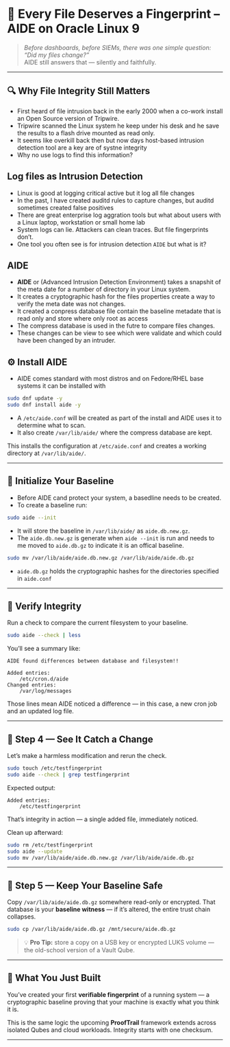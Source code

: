 # 🧱 Every File Deserves a Fingerprint – AIDE on Oracle Linux 9

> *Before dashboards, before SIEMs, there was one simple question:  
> “Did my files change?”*  
> AIDE still answers that — silently and faithfully.

---

## 🔍 Why File Integrity Still Matters
- First heard of file intrusion back in the early 2000 when a co-work install an Open Source version of Tripwire.
- Tripwire scanned the Linux system he keep under his desk and he save the results to a flash drive mounted as read only.
- It seems like overkill back then but now days host-based intrusion detection tool are a key are of systne integrity
- Why no use logs to find this information?

## Log files as Intrusion Detection 
- Linux is good at logging critical active but it log all file changes
- In the past, I have created auditd rules to capture changes, but auditd sometimes created false positives
- There are great enterprise log aggration tools but what about users with a Linux laptop, workstation or small home lab
- System logs can lie. Attackers can clean traces. But file fingerprints don’t.  
- One tool you often see is for intrusion detection `AIDE` but what is it?

## AIDE
- **AIDE** or (Advanced Intrusion Detection Environment) takes a snapshit of the meta date for a number of directory in your Linux system.
- It creates a cryptographic hash for the files properties  create a way to verify the meta date was not changes.
- It created a conpress database file contain the baseline metadate that is read only and store where only root as access
- The compress database is used in the futre to compare files changes.
- These changes can be view to see which were validate and which could have been changed by an intruder.

## ⚙️  Install AIDE
- AIDE comes standard with most distros and on Fedore/RHEL base systems it can be installed with

```bash
sudo dnf update -y
sudo dnf install aide -y
````
- A `/etc/aide.conf` will be created as part of the install and AIDE uses it to determine what to scan.
- It also create `/var/lib/aide/` where the compress database are kept.


This installs the configuration at `/etc/aide.conf`
and creates a working directory at `/var/lib/aide/`.

---

## 🧩 Initialize Your Baseline
- Before AIDE cand protect your system, a basedline needs to be created.
- To create a baseline run:
```bash
sudo aide --init
```

- It will store the baseline in  `/var/lib/aide/` as `aide.db.new.gz`.
- The `aide.db.new.gz` is generate when `aide --init` is run and needs to me moved to `aide.db.gz` to indicate it is an offical baseline.

```bash
sudo mv /var/lib/aide/aide.db.new.gz /var/lib/aide/aide.db.gz
```
- `aide.db.gz`  holds the cryptographic hashes for the directories specified in `aide.conf`

---

## 🔎 Verify Integrity

Run a check to compare the current filesystem to your baseline.

```bash
sudo aide --check | less
```

You’ll see a summary like:

```
AIDE found differences between database and filesystem!!

Added entries:
    /etc/cron.d/aide
Changed entries:
    /var/log/messages
```

Those lines mean AIDE noticed a difference — in this case, a new cron job and an updated log file.

---

## 🧪 Step 4 — See It Catch a Change

Let’s make a harmless modification and rerun the check.

```bash
sudo touch /etc/testfingerprint
sudo aide --check | grep testfingerprint
```

Expected output:

```
Added entries:
    /etc/testfingerprint
```

That’s integrity in action — a single added file, immediately noticed.

Clean up afterward:

```bash
sudo rm /etc/testfingerprint
sudo aide --update
sudo mv /var/lib/aide/aide.db.new.gz /var/lib/aide/aide.db.gz
```

---

## 🧠 Step 5 — Keep Your Baseline Safe

Copy `/var/lib/aide/aide.db.gz` somewhere read-only or encrypted.
That database is your **baseline witness** — if it’s altered, the entire trust chain collapses.

```bash
sudo cp /var/lib/aide/aide.db.gz /mnt/secure/aide.db.gz
```

> 💡 **Pro Tip:** store a copy on a USB key or encrypted LUKS volume — the old-school version of a Vault Qube.

---

## 🧭 What You Just Built

You’ve created your first **verifiable fingerprint** of a running system —
a cryptographic baseline proving that your machine is exactly what you think it is.

This is the same logic the upcoming **ProofTrail** framework extends across isolated Qubes and cloud workloads.
Integrity starts with one checksum.

---
